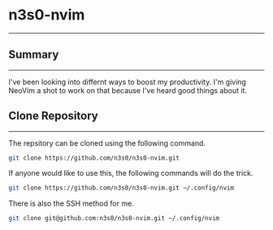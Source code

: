 # n3s0-nvim
---

## Summary
---

I've been looking into differnt ways to boost my productivity. I'm giving 
NeoVim a shot to work on that because I've heard good things about it.

## Clone Repository
---

The repsitory can be cloned using the following command.

```sh
git clone https://github.com/n3s0/n3s0-nvim.git
```

If anyone would like to use this, the following commands will do the trick.

```sh
git clone https://github.com/n3s0/n3s0-nvim.git ~/.config/nvim
```

There is also the SSH method for me.

```sh
git clone git@github.com:n3s0/n3s0-nvim.git ~/.config/nvim
```
